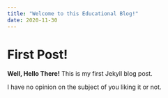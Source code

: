```yaml
---
title: "Welcome to this Educational Blog!"
date: 2020-11-30
---
```


# First Post!

**Well, Hello There!** This is my first Jekyll blog post.

I have no opinion on the subject of you liking it or not.
